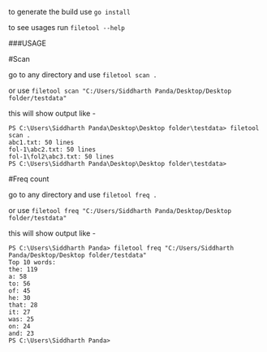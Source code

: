 to generate the build use 
```go install```

to see usages run 
```filetool --help```

###USAGE

#Scan

go to any directory and use
```filetool scan .```

or use 
```filetool scan "C:/Users/Siddharth Panda/Desktop/Desktop folder/testdata"```

this will show output like - 
```
PS C:\Users\Siddharth Panda\Desktop\Desktop folder\testdata> filetool scan .
abc1.txt: 50 lines
fol-1\abc2.txt: 50 lines
fol-1\fol2\abc3.txt: 50 lines
PS C:\Users\Siddharth Panda\Desktop\Desktop folder\testdata>
```

#Freq count

go to any directory and use
```filetool freq .```

or use 
```filetool freq "C:/Users/Siddharth Panda/Desktop/Desktop folder/testdata"```

this will show output like - 
```
PS C:\Users\Siddharth Panda> filetool freq "C:/Users/Siddharth Panda/Desktop/Desktop folder/testdata"
Top 10 words:
the: 119
a: 58
to: 56
of: 45
he: 30
that: 28
it: 27
was: 25
on: 24
and: 23
PS C:\Users\Siddharth Panda>
```